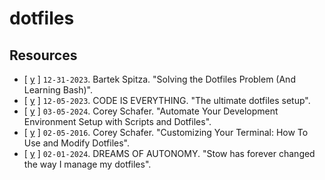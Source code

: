 # dotfiles

## Resources

* [ [y](https://www.youtube.com/watch?v=mSXOYhfDFYo) ] `12-31-2023`. Bartek Spitza. "Solving the Dotfiles Problem (And Learning Bash)".
* [ [y](https://www.youtube.com/watch?v=-RkANM9FfTM) ] `12-05-2023`. CODE IS EVERYTHING. "The ultimate dotfiles setup".
* [ [y](https://www.youtube.com/watch?v=ra5kMCXO-6I) ] `03-05-2024`. Corey Schafer. "Automate Your Development Environment Setup with Scripts and Dotfiles".
* [ [y](https://www.youtube.com/watch?v=c5RZWDLqifA) ] `02-05-2016`. Corey Schafer. "Customizing Your Terminal: How To Use and Modify Dotfiles".
* [ [y](https://www.youtube.com/watch?v=y6XCebnB9gs) ] `02-01-2024`. DREAMS OF AUTONOMY. "Stow has forever changed the way I manage my dotfiles".